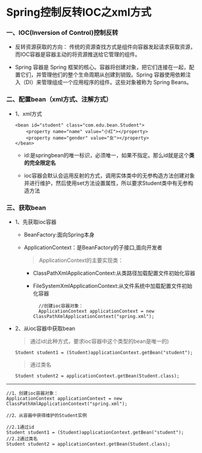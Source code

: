 # Spring控制反转IOC之xml方式

### 一、IOC(Inversion of Control)控制反转 

* 反转资源获取的方向： 传统的资源查找方式是组件向容器发起请求获取资源，而IOC容器是容器主动的将资源推送给它管理的组件。

* Spring 容器是 Spring 框架的核心。容器将创建对象，把它们连接在一起，配置它们，并管理他们的整个生命周期从创建到销毁。Spring 容器使用依赖注入（DI）来管理组成一个应用程序的组件。这些对象被称为 Spring Beans。

### 二、配置bean（xml方式、注解方式）

* 1、xml方式

      <bean id="student" class="com.edu.bean.Student">
          <property name="name" value="小红"></property>
          <property name="gender" value="女"></property>
      </bean>

    * id:是springbean的唯一标识，必须唯一，如果不指定。那么id就是这个**类的完全限定名**
    
    * ioc容器会默认会运用反射的方式，调用实体类中的无参构造方法创建对象并进行维护，然后使用set方法设置属性，所以要求Student类中有无参构造方法

### 三、获取bean

* 1、先获取ioc容器

     * BeanFactory:面向Spring本身

     * ApplicationContext：是BeanFactory的子接口,面向开发者

          >ApplicationContext的主要实现类：

          * ClassPathXmlApplicationContext:从类路径加载配置文件初始化容器
            
          * FileSystemXmlApplicationContext:从文件系统中加载配置文件初始化容器

                  //创建ioc容器对象：
                  ApplicationContext applicationContext = new ClassPathXmlApplicationContext("spring.xml");

* 2、从ioc容器中获取bean

     >通过id(此种方式，要求ioc容器中这个类型的bean是唯一的)
     
	  Student student1 = (Student)applicationContext.getBean("student");
     
     >通过类名
     
      Student student2 = applicationContext.getBean(Student.class);

-------------------------------------------------------------------------------

    //1、创建ioc容器对象：
    ApplicationContext applicationContext = new ClassPathXmlApplicationContext("spring.xml");

    //2、从容器中获得维护的Student实例

    //2.1通过id
    Student student1 = (Student)applicationContext.getBean("student");
    //2.2通过类名
    Student student2 = applicationContext.getBean(Student.class);













